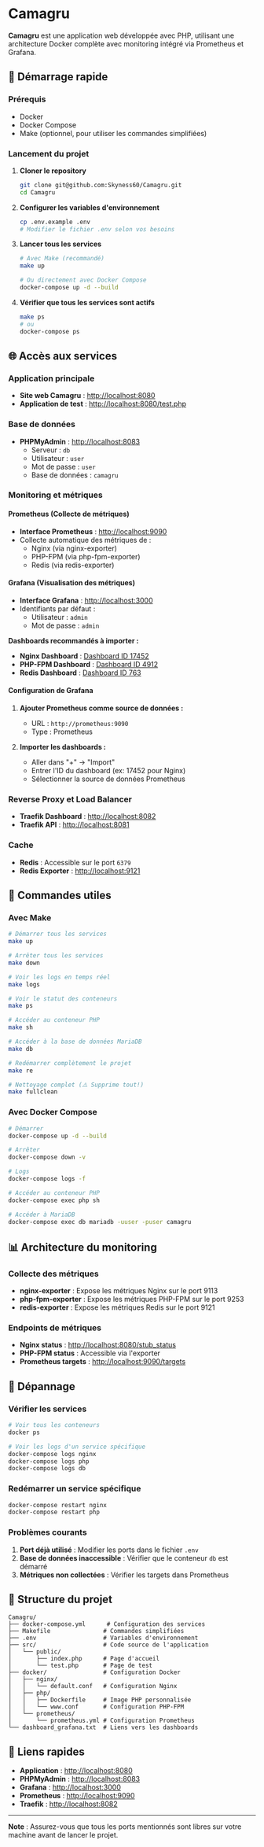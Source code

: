 # Camagru

**Camagru** est une application web développée avec PHP, utilisant une architecture Docker complète avec monitoring intégré via Prometheus et Grafana.

## 🚀 Démarrage rapide

### Prérequis
- Docker
- Docker Compose
- Make (optionnel, pour utiliser les commandes simplifiées)

### Lancement du projet

1. **Cloner le repository**
   ```bash
   git clone git@github.com:Skyness60/Camagru.git
   cd Camagru
   ```

2. **Configurer les variables d'environnement**
   ```bash
   cp .env.example .env
   # Modifier le fichier .env selon vos besoins
   ```

3. **Lancer tous les services**
   ```bash
   # Avec Make (recommandé)
   make up
   
   # Ou directement avec Docker Compose
   docker-compose up -d --build
   ```

4. **Vérifier que tous les services sont actifs**
   ```bash
   make ps
   # ou
   docker-compose ps
   ```

## 🌐 Accès aux services

### Application principale
- **Site web Camagru** : [http://localhost:8080](http://localhost:8080)
- **Application de test** : [http://localhost:8080/test.php](http://localhost:8080/test.php)

### Base de données
- **PHPMyAdmin** : [http://localhost:8083](http://localhost:8083)
  - Serveur : `db`
  - Utilisateur : `user`
  - Mot de passe : `user`
  - Base de données : `camagru`

### Monitoring et métriques

#### Prometheus (Collecte de métriques)
- **Interface Prometheus** : [http://localhost:9090](http://localhost:9090)
- Collecte automatique des métriques de :
  - Nginx (via nginx-exporter)
  - PHP-FPM (via php-fpm-exporter)
  - Redis (via redis-exporter)

#### Grafana (Visualisation des métriques)
- **Interface Grafana** : [http://localhost:3000](http://localhost:3000)
- Identifiants par défaut :
  - Utilisateur : `admin`
  - Mot de passe : `admin`

**Dashboards recommandés à importer :**
- **Nginx Dashboard** : [Dashboard ID 17452](https://grafana.com/grafana/dashboards/17452-nginx/)
- **PHP-FPM Dashboard** : [Dashboard ID 4912](https://grafana.com/grafana/dashboards/4912-kubernetes-php-fpm/)
- **Redis Dashboard** : [Dashboard ID 763](https://grafana.com/grafana/dashboards/763-redis-dashboard-for-prometheus-redis-exporter-1-x/)

#### Configuration de Grafana

1. **Ajouter Prometheus comme source de données :**
   - URL : `http://prometheus:9090`
   - Type : Prometheus

2. **Importer les dashboards :**
   - Aller dans "+" → "Import"
   - Entrer l'ID du dashboard (ex: 17452 pour Nginx)
   - Sélectionner la source de données Prometheus

### Reverse Proxy et Load Balancer
- **Traefik Dashboard** : [http://localhost:8082](http://localhost:8082)
- **Traefik API** : [http://localhost:8081](http://localhost:8081)

### Cache
- **Redis** : Accessible sur le port `6379`
- **Redis Exporter** : [http://localhost:9121](http://localhost:9121)

## 🔧 Commandes utiles

### Avec Make
```bash
# Démarrer tous les services
make up

# Arrêter tous les services
make down

# Voir les logs en temps réel
make logs

# Voir le statut des conteneurs
make ps

# Accéder au conteneur PHP
make sh

# Accéder à la base de données MariaDB
make db

# Redémarrer complètement le projet
make re

# Nettoyage complet (⚠️ Supprime tout!)
make fullclean
```

### Avec Docker Compose
```bash
# Démarrer
docker-compose up -d --build

# Arrêter
docker-compose down -v

# Logs
docker-compose logs -f

# Accéder au conteneur PHP
docker-compose exec php sh

# Accéder à MariaDB
docker-compose exec db mariadb -uuser -puser camagru
```

## 📊 Architecture du monitoring

### Collecte des métriques
- **nginx-exporter** : Expose les métriques Nginx sur le port 9113
- **php-fpm-exporter** : Expose les métriques PHP-FPM sur le port 9253
- **redis-exporter** : Expose les métriques Redis sur le port 9121

### Endpoints de métriques
- **Nginx status** : [http://localhost:8080/stub_status](http://localhost:8080/stub_status)
- **PHP-FPM status** : Accessible via l'exporter
- **Prometheus targets** : [http://localhost:9090/targets](http://localhost:9090/targets)

## 🐛 Dépannage

### Vérifier les services
```bash
# Voir tous les conteneurs
docker ps

# Voir les logs d'un service spécifique
docker-compose logs nginx
docker-compose logs php
docker-compose logs db
```

### Redémarrer un service spécifique
```bash
docker-compose restart nginx
docker-compose restart php
```

### Problèmes courants

1. **Port déjà utilisé** : Modifier les ports dans le fichier `.env`
2. **Base de données inaccessible** : Vérifier que le conteneur `db` est démarré
3. **Métriques non collectées** : Vérifier les targets dans Prometheus

## 📁 Structure du projet

```
Camagru/
├── docker-compose.yml      # Configuration des services
├── Makefile               # Commandes simplifiées
├── .env                   # Variables d'environnement
├── src/                   # Code source de l'application
│   └── public/
│       ├── index.php      # Page d'accueil
│       └── test.php       # Page de test
├── docker/                # Configuration Docker
│   ├── nginx/
│   │   └── default.conf   # Configuration Nginx
│   ├── php/
│   │   ├── Dockerfile     # Image PHP personnalisée
│   │   └── www.conf       # Configuration PHP-FPM
│   └── prometheus/
│       └── prometheus.yml # Configuration Prometheus
└── dashboard_grafana.txt  # Liens vers les dashboards
```

## 🔗 Liens rapides

- **Application** : [http://localhost:8080](http://localhost:8080)
- **PHPMyAdmin** : [http://localhost:8083](http://localhost:8083)
- **Grafana** : [http://localhost:3000](http://localhost:3000)
- **Prometheus** : [http://localhost:9090](http://localhost:9090)
- **Traefik** : [http://localhost:8082](http://localhost:8082)

---

**Note** : Assurez-vous que tous les ports mentionnés sont libres sur votre machine avant de lancer le projet.